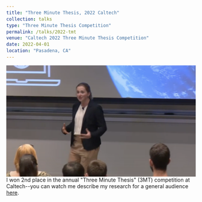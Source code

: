 ```yaml
---
title: "Three Minute Thesis, 2022 Caltech"
collection: talks
type: "Three Minute Thesis Competition"
permalink: /talks/2022-tmt
venue: "Caltech 2022 Three Minute Thesis Competition"
date: 2022-04-01
location: "Pasadena, CA"
---
```


<img align="right" src="./images/3MT.png"> I won 2nd place in the annual "Three Minute Thesis" (3MT) competition at Caltech--you can watch me describe my research for a general audience [here](https://www.youtube.com/watch?v=YoZsMQ9JwCM&ab_channel=caltech).
